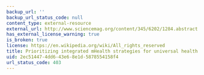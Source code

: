 ```yaml
---
backup_url: ''
backup_url_status_code: null
content_type: external-resource
external_url: http://www.sciencemag.org/content/345/6202/1284.abstract
has_external_license_warning: true
is_broken: true
license: https://en.wikipedia.org/wiki/All_rights_reserved
title: Prioritizing integrated mHealth strategies for universal health coverage
uid: 2ec51447-4dd6-43e6-8e1d-5878554158f4
url_status_code: 403
---
```

